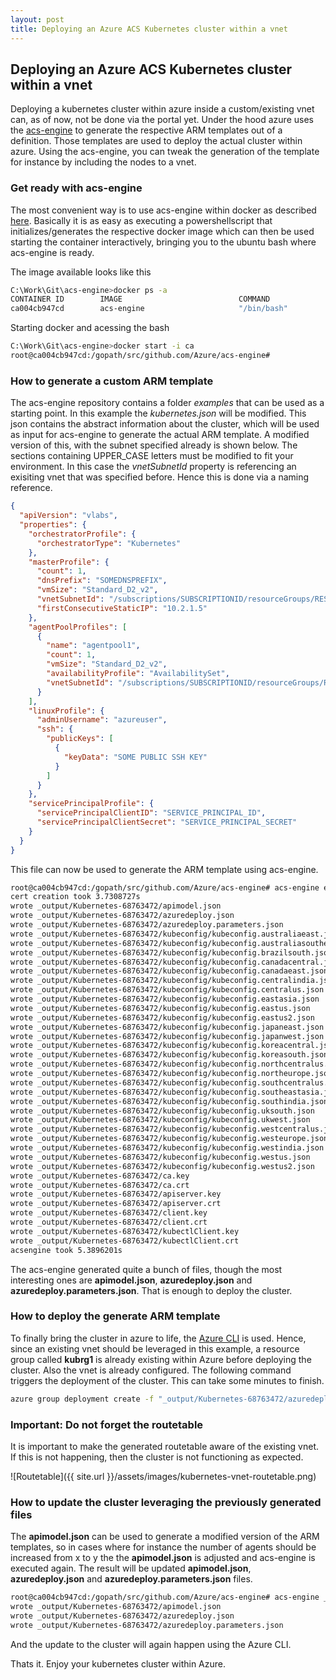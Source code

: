 ```yaml
---
layout: post
title: Deploying an Azure ACS Kubernetes cluster within a vnet
---
```


## Deploying an Azure ACS Kubernetes cluster within a vnet

Deploying a kubernetes cluster within azure inside a custom/existing vnet can, as of now, not be done via the portal yet. Under the hood azure uses the [acs-engine](https://github.com/Azure/acs-engine) to generate the respective ARM templates out of a definition. Those templates are used to deploy the actual cluster within azure. Using the acs-engine, you can tweak the generation of the template for instance by including the nodes to a vnet. 

### Get ready with acs-engine

The most convenient way is to use acs-engine within docker as described [here](https://github.com/Azure/acs-engine/blob/master/docs/acsengine.md#downloading-and-building-acs-engine). Basically it is as easy as executing a powershellscript that initializes/generates the respective docker image which can then be used starting the container interactively, bringing you to the ubuntu bash where acs-engine is ready.

The image available looks like this
```bash
C:\Work\Git\acs-engine>docker ps -a
CONTAINER ID        IMAGE                          COMMAND                  CREATED             STATUS                    PORTS               NAMES
ca004cb947cd        acs-engine                     "/bin/bash"              41 hours ago        Exited (0) 16 hours ago                       friendly_euler
```

Starting docker and acessing the bash
```bash
C:\Work\Git\acs-engine>docker start -i ca
root@ca004cb947cd:/gopath/src/github.com/Azure/acs-engine#
```


### How to generate a custom ARM template 

The acs-engine repository contains a folder *examples* that can be used as a starting point. In this example the *kubernetes.json* will be modified.
This json contains the abstract information about the cluster, which will be used as input for acs-engine to generate the actual ARM template. A modified version of this, with the subnet specified already is shown below. The sections containing UPPER_CASE letters must be modified to fit your environment. In this case the *vnetSubnetId* property is referencing an exisiting vnet that was specified before. Hence this is done via a naming reference. 

```json
{
  "apiVersion": "vlabs",
  "properties": {
    "orchestratorProfile": {
      "orchestratorType": "Kubernetes"      
    },
    "masterProfile": {
      "count": 1,
      "dnsPrefix": "SOMEDNSPREFIX",
      "vmSize": "Standard_D2_v2",
      "vnetSubnetId": "/subscriptions/SUBSCRIPTIONID/resourceGroups/RESOURCE_GROUP/providers/Microsoft.Network/virtualNetworks/VNET_NAME/subnets/SUBNET_NAME1",
      "firstConsecutiveStaticIP": "10.2.1.5"
    },
    "agentPoolProfiles": [
      {
        "name": "agentpool1",
        "count": 1,
        "vmSize": "Standard_D2_v2",
        "availabilityProfile": "AvailabilitySet",
        "vnetSubnetId": "/subscriptions/SUBSCRIPTIONID/resourceGroups/RESOURCE_GROUP/providers/Microsoft.Network/virtualNetworks/VNET_NAME/subnets/SUBNET_NAME2"        
      }
    ],
    "linuxProfile": {
      "adminUsername": "azureuser",
      "ssh": {
        "publicKeys": [
          {
            "keyData": "SOME PUBLIC SSH KEY"
          }
        ]
      }
    },
    "servicePrincipalProfile": {
      "servicePrincipalClientID": "SERVICE_PRINCIPAL_ID",
      "servicePrincipalClientSecret": "SERVICE_PRINCIPAL_SECRET"
    }
  }
}
```

This file can now be used to generate the ARM template using acs-engine.

```bash
root@ca004cb947cd:/gopath/src/github.com/Azure/acs-engine# acs-engine examples/kubernetes-ralph.json
cert creation took 3.7308727s
wrote _output/Kubernetes-68763472/apimodel.json
wrote _output/Kubernetes-68763472/azuredeploy.json
wrote _output/Kubernetes-68763472/azuredeploy.parameters.json
wrote _output/Kubernetes-68763472/kubeconfig/kubeconfig.australiaeast.json
wrote _output/Kubernetes-68763472/kubeconfig/kubeconfig.australiasoutheast.json
wrote _output/Kubernetes-68763472/kubeconfig/kubeconfig.brazilsouth.json
wrote _output/Kubernetes-68763472/kubeconfig/kubeconfig.canadacentral.json
wrote _output/Kubernetes-68763472/kubeconfig/kubeconfig.canadaeast.json
wrote _output/Kubernetes-68763472/kubeconfig/kubeconfig.centralindia.json
wrote _output/Kubernetes-68763472/kubeconfig/kubeconfig.centralus.json
wrote _output/Kubernetes-68763472/kubeconfig/kubeconfig.eastasia.json
wrote _output/Kubernetes-68763472/kubeconfig/kubeconfig.eastus.json
wrote _output/Kubernetes-68763472/kubeconfig/kubeconfig.eastus2.json
wrote _output/Kubernetes-68763472/kubeconfig/kubeconfig.japaneast.json
wrote _output/Kubernetes-68763472/kubeconfig/kubeconfig.japanwest.json
wrote _output/Kubernetes-68763472/kubeconfig/kubeconfig.koreacentral.json
wrote _output/Kubernetes-68763472/kubeconfig/kubeconfig.koreasouth.json
wrote _output/Kubernetes-68763472/kubeconfig/kubeconfig.northcentralus.json
wrote _output/Kubernetes-68763472/kubeconfig/kubeconfig.northeurope.json
wrote _output/Kubernetes-68763472/kubeconfig/kubeconfig.southcentralus.json
wrote _output/Kubernetes-68763472/kubeconfig/kubeconfig.southeastasia.json
wrote _output/Kubernetes-68763472/kubeconfig/kubeconfig.southindia.json
wrote _output/Kubernetes-68763472/kubeconfig/kubeconfig.uksouth.json
wrote _output/Kubernetes-68763472/kubeconfig/kubeconfig.ukwest.json
wrote _output/Kubernetes-68763472/kubeconfig/kubeconfig.westcentralus.json
wrote _output/Kubernetes-68763472/kubeconfig/kubeconfig.westeurope.json
wrote _output/Kubernetes-68763472/kubeconfig/kubeconfig.westindia.json
wrote _output/Kubernetes-68763472/kubeconfig/kubeconfig.westus.json
wrote _output/Kubernetes-68763472/kubeconfig/kubeconfig.westus2.json
wrote _output/Kubernetes-68763472/ca.key
wrote _output/Kubernetes-68763472/ca.crt
wrote _output/Kubernetes-68763472/apiserver.key
wrote _output/Kubernetes-68763472/apiserver.crt
wrote _output/Kubernetes-68763472/client.key
wrote _output/Kubernetes-68763472/client.crt
wrote _output/Kubernetes-68763472/kubectlClient.key
wrote _output/Kubernetes-68763472/kubectlClient.crt
acsengine took 5.3896201s
```
The acs-engine generated quite a bunch of files, though the most interesting ones are **apimodel.json**, **azuredeploy.json** and **azuredeploy.parameters.json**. That is enough to deploy the cluster.

### How to deploy the generate ARM template

To finally bring the cluster in azure to life, the [Azure CLI](https://docs.microsoft.com/en-us/azure/xplat-cli-install) is used. Hence, since an existing vnet should be leveraged in this example, a resource group called **kubrg1** is already existing within Azure before deploying the cluster. Also the vnet is already configured. The following command triggers the deployment of the cluster. This can take some minutes to finish.

```bash
azure group deployment create -f "_output/Kubernetes-68763472/azuredeploy.json" -e "_output/Kubernetes-68763472/azuredeploy.parameters.json" -g kubrg1 -n clusterdeployment
```

### Important: Do not forget the routetable

It is important to make the generated routetable aware of the existing vnet. If this is not happening, then the cluster is not functioning as expected.

![Routetable]({{ site.url }}/assets/images/kubernetes-vnet-routetable.png)


### How to update the cluster leveraging the previously generated files

The **apimodel.json** can be used to generate a modified version of the ARM templates, so in cases where for instance the number of agents should be increased from x to y the the **apimodel.json** is adjusted and acs-engine is executed again. The result will be updated **apimodel.json**, **azuredeploy.json** and **azuredeploy.parameters.json** files.

```bash
root@ca004cb947cd:/gopath/src/github.com/Azure/acs-engine# acs-engine _output/Kubernetes-68763472/apimodel.json
wrote _output/Kubernetes-68763472/apimodel.json
wrote _output/Kubernetes-68763472/azuredeploy.json
wrote _output/Kubernetes-68763472/azuredeploy.parameters.json
```

And the update to the cluster will again happen using the Azure CLI.

Thats it. 
Enjoy your kubernetes cluster within Azure.

